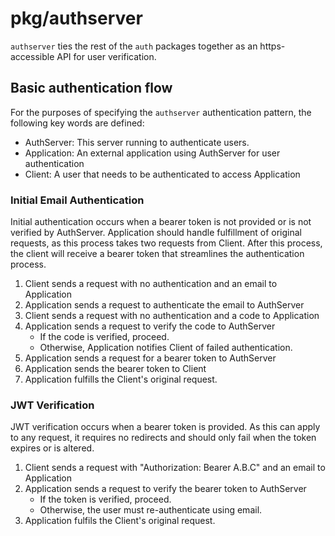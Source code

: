 # pkg/authserver

`authserver` ties the rest of the `auth` packages together as an https-accessible API for user verification.

## Basic authentication flow

For the purposes of specifying the `authserver` authentication pattern, the following key words are defined:

- AuthServer: This server running to authenticate users.
- Application: An external application using AuthServer for user authentication
- Client: A user that needs to be authenticated to access Application

### Initial Email Authentication

Initial authentication occurs when a bearer token is not provided or is not verified by AuthServer.
Application should handle fulfillment of original requests, as this process takes two requests from
Client. After this process, the client will receive a bearer token that streamlines the authentication
process.

1. Client sends a request with no authentication and an email to Application
2. Application sends a request to authenticate the email to AuthServer
3. Client sends a request with no authentication and a code to Application
4. Application sends a request to verify the code to AuthServer
    - If the code is verified, proceed.
    - Otherwise, Application notifies Client of failed authentication.
5. Application sends a request for a bearer token to AuthServer
6. Application sends the bearer token to Client
7. Application fulfills the Client's original request.

### JWT Verification

JWT verification occurs when a bearer token is provided. As this can apply to any request, it
requires no redirects and should only fail when the token expires or is altered.

1. Client sends a request with "Authorization: Bearer A.B.C" and an email to Application
2. Application sends a request to verify the bearer token to AuthServer
    - If the token is verified, proceed.
    - Otherwise, the user must re-authenticate using email.
3. Application fulfils the Client's original request.
